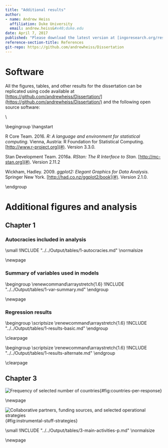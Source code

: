 ```yaml
---
title: "Additional results"
author:
- name: Andrew Heiss
  affiliation: Duke University
  email: andrew.heiss&#x40;duke.edu
date: April 7, 2017
published: "Please download the latest version at [ingoresearch.org/research/](https://ingoresearch.org/research/)."
reference-section-title: References
git-repo: https://github.com/andrewheiss/Dissertation
---
```



# Software

All the figures, tables, and other results for the dissertation can be replicated using code available at [https://github.com/andrewheiss/Dissertation/](https://github.com/andrewheiss/Dissertation/) and the following open source software:

\ 

\begingroup \hangstart

R Core Team. 2016. *R: A language and environment for statistical computing.* Vienna, Austria: R Foundation for Statistical Computing. [http://www.r-project.org](#). Version 3.3.0.

Stan Development Team. 2016a. *RStan: The R Interface to Stan.* [http://mc-stan.org](#). Version 2.11.2

Wickham, Hadley. 2009. *ggplot2: Elegant Graphics for Data Analysis.* Springer New York. [http://had.co.nz/ggplot2/book](#). Version 2.1.0.

\endgroup


# Additional figures and analysis

## Chapter 1

### Autocracies included in analysis

\small
!INCLUDE "../../Output/tables/1-autocracies.md"
\normalsize

\newpage

### Summary of variables used in models

\begingroup
\renewcommand\arraystretch{1.6}
!INCLUDE "../../Output/tables/1-var-summary.md"
\endgroup

\newpage

### Regression results

\begingroup
\scriptsize
\renewcommand\arraystretch{1.6}
!INCLUDE "../../Output/tables/1-results-basic.md"
\endgroup

\clearpage

\begingroup
\scriptsize
\renewcommand\arraystretch{1.6}
!INCLUDE "../../Output/tables/1-results-alternate.md"
\endgroup

\clearpage

## Chapter 3

![Frequency of selected number of countries](../../Output/figures/3-countries-per-response){#fig:countries-per-response}

\newpage

![Collaborative partners, funding sources, and selected operational strategies](../../Output/figures/3-instrumental-stuff-strategies){#fig:instrumental-stuff-strategies}

\small
!INCLUDE "../../Output/tables/3-main-activities-p.md"
\normalsize

\newpage
